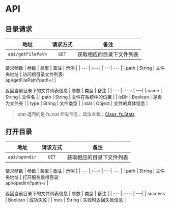 # API

## 目录请求
| 地址 | 请求方式 | 备注 |
| --- | :---: | ---|
| `api/getFilePath` | `GET` | 获取相应的目录下文件列表 |

请求参数
| 参数 | 类型 | 备注 | 示例 |
| --- | :---: | ---| --- |
| path | String | 文件夹地址 | 访问根目录文件列表:<br/>api/getFilePath?path=/ |


返回当前目录下的文件列表信息
| 参数 | 类型 | 备注 |
| --- | :---: | ---|
| name | String | 文件名 |
| path | String | 文件在系统中的位置 |
| isDir | Boolean | 是否为文件夹 |
| type | String | 文件类型 |
| stat | Object | 文件的具体信息 |

> stat 返回的是 fs.stat 所有信息，具体查看：[Class: fs.Stats](https://nodejs.org/dist/latest-v11.x/docs/api/fs.html#fs_class_fs_stats)


## 打开目录
| 地址 | 请求方式 | 备注 |
| --- | :---: | ---|
| `api/opendir` | `GET` | 获取相应的目录下文件列表 |

请求参数
| 参数 | 类型 | 备注 | 示例 |
| --- | :---: | ---| --- |
| path | String | 文件夹地址 | 打开服务器根目录:<br/>api/opedirn?path=/ |


返回当前目录下的文件列表信息
| 参数 | 类型 | 备注 |
| --- | :---: | ---|
| success | Boolean | 成功失败 |
| mes | String | 失败时返回失败信息 |
